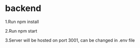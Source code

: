 # backend
1.Run npm install

2.Run npm start 

3.Server will be hosted on port 3001, can be changed in .env file
